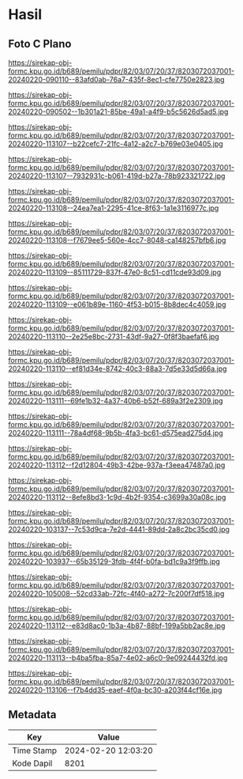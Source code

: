 # Hasil

## Foto C Plano

https://sirekap-obj-formc.kpu.go.id/b689/pemilu/pdpr/82/03/07/20/37/8203072037001-20240220-090110--83afd0ab-76a7-435f-8ec1-cfe7750e2823.jpg

https://sirekap-obj-formc.kpu.go.id/b689/pemilu/pdpr/82/03/07/20/37/8203072037001-20240220-090502--1b301a21-85be-49a1-a4f9-b5c5626d5ad5.jpg

https://sirekap-obj-formc.kpu.go.id/b689/pemilu/pdpr/82/03/07/20/37/8203072037001-20240220-113107--b22cefc7-21fc-4a12-a2c7-b769e03e0405.jpg

https://sirekap-obj-formc.kpu.go.id/b689/pemilu/pdpr/82/03/07/20/37/8203072037001-20240220-113107--7932931c-b061-419d-b27a-78b923321722.jpg

https://sirekap-obj-formc.kpu.go.id/b689/pemilu/pdpr/82/03/07/20/37/8203072037001-20240220-113108--24ea7ea1-2295-41ce-8f63-1a1e3116977c.jpg

https://sirekap-obj-formc.kpu.go.id/b689/pemilu/pdpr/82/03/07/20/37/8203072037001-20240220-113108--f7679ee5-560e-4cc7-8048-ca148257bfb6.jpg

https://sirekap-obj-formc.kpu.go.id/b689/pemilu/pdpr/82/03/07/20/37/8203072037001-20240220-113109--85111729-837f-47e0-8c51-cd11cde93d09.jpg

https://sirekap-obj-formc.kpu.go.id/b689/pemilu/pdpr/82/03/07/20/37/8203072037001-20240220-113109--e061b89e-1160-4f53-b015-8b8dec4c4059.jpg

https://sirekap-obj-formc.kpu.go.id/b689/pemilu/pdpr/82/03/07/20/37/8203072037001-20240220-113110--2e25e8bc-2731-43df-9a27-0f8f3baefaf6.jpg

https://sirekap-obj-formc.kpu.go.id/b689/pemilu/pdpr/82/03/07/20/37/8203072037001-20240220-113110--ef81d34e-8742-40c3-88a3-7d5e33d5d66a.jpg

https://sirekap-obj-formc.kpu.go.id/b689/pemilu/pdpr/82/03/07/20/37/8203072037001-20240220-113111--69fe1b32-4a37-40b6-b52f-689a3f2e2309.jpg

https://sirekap-obj-formc.kpu.go.id/b689/pemilu/pdpr/82/03/07/20/37/8203072037001-20240220-113111--78a4df68-9b5b-4fa3-bc61-d575ead275d4.jpg

https://sirekap-obj-formc.kpu.go.id/b689/pemilu/pdpr/82/03/07/20/37/8203072037001-20240220-113112--f2d12804-49b3-42be-937a-f3eea47487a0.jpg

https://sirekap-obj-formc.kpu.go.id/b689/pemilu/pdpr/82/03/07/20/37/8203072037001-20240220-113112--8efe8bd3-1c9d-4b2f-9354-c3699a30a08c.jpg

https://sirekap-obj-formc.kpu.go.id/b689/pemilu/pdpr/82/03/07/20/37/8203072037001-20240220-103137--7c53d9ca-7e2d-4441-89dd-2a8c2bc35cd0.jpg

https://sirekap-obj-formc.kpu.go.id/b689/pemilu/pdpr/82/03/07/20/37/8203072037001-20240220-103937--65b35129-3fdb-4f4f-b0fa-bd1c9a3f9ffb.jpg

https://sirekap-obj-formc.kpu.go.id/b689/pemilu/pdpr/82/03/07/20/37/8203072037001-20240220-105008--52cd33ab-72fc-4f40-a272-7c200f7df518.jpg

https://sirekap-obj-formc.kpu.go.id/b689/pemilu/pdpr/82/03/07/20/37/8203072037001-20240220-113112--e83d8ac0-1b3a-4b87-88bf-199a5bb2ac8e.jpg

https://sirekap-obj-formc.kpu.go.id/b689/pemilu/pdpr/82/03/07/20/37/8203072037001-20240220-113113--b4ba5fba-85a7-4e02-a6c0-9e09244432fd.jpg

https://sirekap-obj-formc.kpu.go.id/b689/pemilu/pdpr/82/03/07/20/37/8203072037001-20240220-113106--f7b4dd35-eaef-4f0a-bc30-a203f44cf16e.jpg


## Metadata

| Key        | Value               |
| ---------- | ------------------- |
| Time Stamp | 2024-02-20 12:03:20 |
| Kode Dapil | 8201                |



